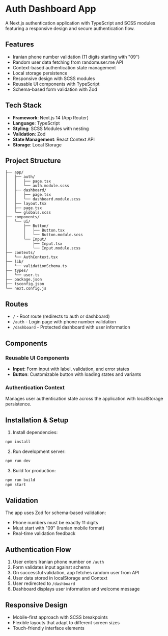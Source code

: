 # Auth Dashboard App

A Next.js authentication application with TypeScript and SCSS modules featuring a responsive design and secure authentication flow.

## Features

- Iranian phone number validation (11 digits starting with "09")
- Random user data fetching from randomuser.me API
- Context-based authentication state management
- Local storage persistence
- Responsive design with SCSS modules
- Reusable UI components with TypeScript
- Schema-based form validation with Zod

## Tech Stack

- **Framework**: Next.js 14 (App Router)
- **Language**: TypeScript
- **Styling**: SCSS Modules with nesting
- **Validation**: Zod
- **State Management**: React Context API
- **Storage**: Local Storage

## Project Structure

```
├── app/
│   ├── auth/
│   │   ├── page.tsx
│   │   └── auth.module.scss
│   ├── dashboard/
│   │   ├── page.tsx
│   │   └── dashboard.module.scss
│   ├── layout.tsx
│   ├── page.tsx
│   └── globals.scss
├── components/
│   └── ui/
│       ├── Button/
│       │   ├── Button.tsx
│       │   └── Button.module.scss
│       └── Input/
│           ├── Input.tsx
│           └── Input.module.scss
├── contexts/
│   └── AuthContext.tsx
├── lib/
│   └── validationSchema.ts
├── types/
│   └── user.ts
├── package.json
├── tsconfig.json
└── next.config.js
```

## Routes

- `/` - Root route (redirects to auth or dashboard)
- `/auth` - Login page with phone number validation
- `/dashboard` - Protected dashboard with user information

## Components

### Reusable UI Components

- **Input**: Form input with label, validation, and error states
- **Button**: Customizable button with loading states and variants

### Authentication Context

Manages user authentication state across the application with localStorage persistence.

## Installation & Setup

1. Install dependencies:

```bash
npm install
```

2. Run development server:

```bash
npm run dev
```

3. Build for production:

```bash
npm run build
npm start
```

## Validation

The app uses Zod for schema-based validation:

- Phone numbers must be exactly 11 digits
- Must start with "09" (Iranian mobile format)
- Real-time validation feedback

## Authentication Flow

1. User enters Iranian phone number on `/auth`
2. Form validates input against schema
3. On successful validation, app fetches random user from API
4. User data stored in localStorage and Context
5. User redirected to `/dashboard`
6. Dashboard displays user information and welcome message

## Responsive Design

- Mobile-first approach with SCSS breakpoints
- Flexible layouts that adapt to different screen sizes
- Touch-friendly interface elements
